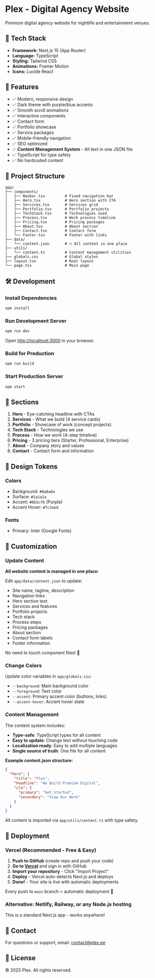 # Plex - Digital Agency Website

Premium digital agency website for nightlife and entertainment venues.

## 🚀 Tech Stack

- **Framework:** Next.js 15 (App Router)
- **Language:** TypeScript
- **Styling:** Tailwind CSS
- **Animations:** Framer Motion
- **Icons:** Lucide React

## 🎨 Features

- ✅ Modern, responsive design
- ✅ Dark theme with purple/blue accents
- ✅ Smooth scroll animations
- ✅ Interactive components
- ✅ Contact form
- ✅ Portfolio showcase
- ✅ Service packages
- ✅ Mobile-friendly navigation
- ✅ SEO optimized
- ✅ **Content Management System** - All text in one JSON file
- ✅ TypeScript for type safety
- ✅ No hardcoded content

## 📁 Project Structure

```
app/
├── components/
│   ├── Navbar.tsx         # Fixed navigation bar
│   ├── Hero.tsx           # Hero section with CTA
│   ├── Services.tsx       # Services grid
│   ├── Portfolio.tsx      # Portfolio projects
│   ├── TechStack.tsx      # Technologies used
│   ├── Process.tsx        # Work process timeline
│   ├── Pricing.tsx        # Pricing packages
│   ├── About.tsx          # About section
│   ├── Contact.tsx        # Contact form
│   └── Footer.tsx         # Footer with links
├── data/
│   └── content.json       # 🔥 All content in one place
├── utils/
│   └── content.ts         # Content management utilities
├── globals.css            # Global styles
├── layout.tsx             # Root layout
└── page.tsx               # Main page
```

## 🛠️ Development

### Install Dependencies

```bash
npm install
```

### Run Development Server

```bash
npm run dev
```

Open [http://localhost:3000](http://localhost:3000) in your browser.

### Build for Production

```bash
npm run build
```

### Start Production Server

```bash
npm start
```

## 🎯 Sections

1. **Hero** - Eye-catching headline with CTAs
2. **Services** - What we build (4 service cards)
3. **Portfolio** - Showcase of work (concept projects)
4. **Tech Stack** - Technologies we use
5. **Process** - How we work (4-step timeline)
6. **Pricing** - 3 pricing tiers (Starter, Professional, Enterprise)
7. **About** - Company story and values
8. **Contact** - Contact form and information

## 🎨 Design Tokens

### Colors

- Background: `#0a0a0a`
- Surface: `#1a1a1a`
- Accent: `#8b5cf6` (Purple)
- Accent Hover: `#7c3aed`

### Fonts

- Primary: Inter (Google Fonts)

## 📝 Customization

### Update Content

**All website content is managed in one place:**

Edit `app/data/content.json` to update:

- Site name, tagline, description
- Navigation links
- Hero section text
- Services and features
- Portfolio projects
- Tech stack
- Process steps
- Pricing packages
- About section
- Contact form labels
- Footer information

No need to touch component files! 🎉

### Change Colors

Update color variables in `app/globals.css`:

- `--background`: Main background color
- `--foreground`: Text color
- `--accent`: Primary accent color (buttons, links)
- `--accent-hover`: Accent hover state

### Content Management

The content system includes:

- **Type-safe**: TypeScript types for all content
- **Easy to update**: Change text without touching code
- **Localization ready**: Easy to add multiple languages
- **Single source of truth**: One file for all content

**Example content.json structure:**

```json
{
  "hero": {
    "title": "Plex",
    "headline": "We Build Premium Digital",
    "cta": {
      "primary": "Get Started",
      "secondary": "View Our Work"
    }
  }
}
```

All content is imported via `app/utils/content.ts` with type safety.

## 🚢 Deployment

### Vercel (Recommended - Free & Easy)

1. **Push to GitHub** (create repo and push your code)
2. **Go to [Vercel](https://vercel.com)** and sign in with GitHub
3. **Import your repository** - Click "Import Project"
4. **Deploy** - Vercel auto-detects Next.js and deploys
5. **Done!** - Your site is live with automatic deployments

Every push to `main` branch = automatic deployment 🚀

### Alternative: Netlify, Railway, or any Node.js hosting

This is a standard Next.js app - works anywhere!

## 📧 Contact

For questions or support, email: contact@plex.ee

## 📄 License

© 2025 Plex. All rights reserved.
